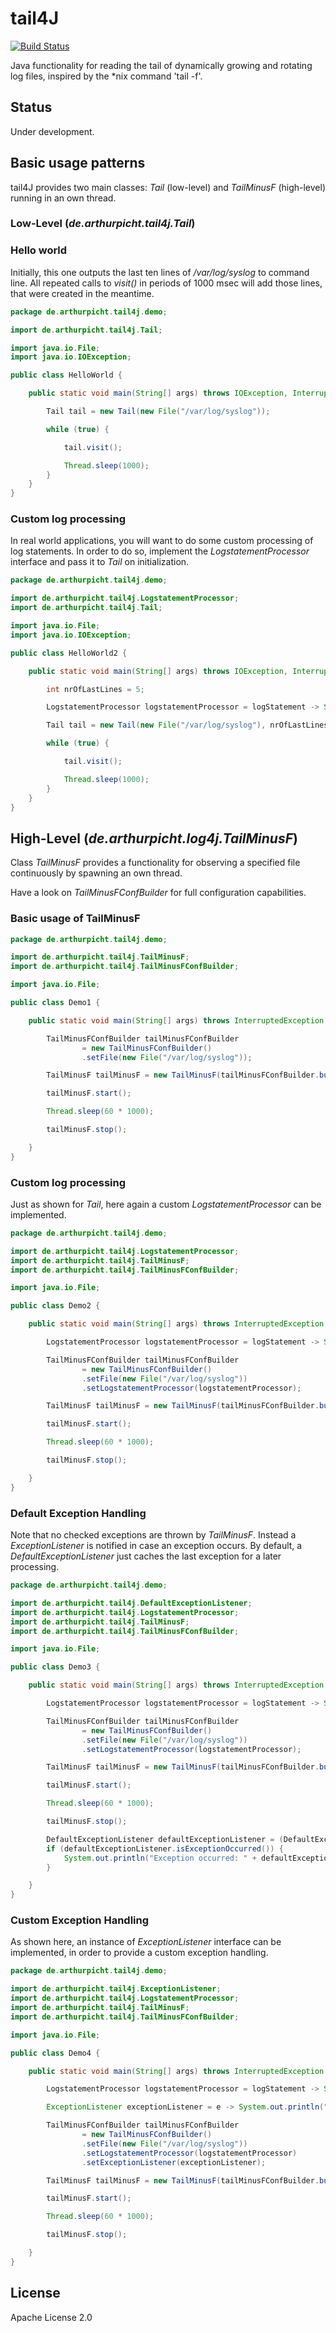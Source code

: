 # tail4J
[![Build Status](https://travis-ci.com/arthurpicht/tail4J.svg?branch=master)](https://travis-ci.com/arthurpicht/tail4J)

Java functionality for reading the tail of dynamically growing and rotating log files, inspired by the *nix command 'tail -f'.

## Status

Under development.

## Basic usage patterns

tail4J provides two main classes: *Tail* (low-level) and *TailMinusF* (high-level) running in an own thread.  

### Low-Level (*de.arthurpicht.tail4j.Tail*)

### Hello world

Initially, this one outputs the last ten lines of */var/log/syslog* to command line.
All repeated calls to *visit()* in periods of 1000 msec will add those lines, that were created in the meantime. 

```java
package de.arthurpicht.tail4j.demo;

import de.arthurpicht.tail4j.Tail;

import java.io.File;
import java.io.IOException;

public class HelloWorld {

    public static void main(String[] args) throws IOException, InterruptedException {

        Tail tail = new Tail(new File("/var/log/syslog"));

        while (true) {

            tail.visit();

            Thread.sleep(1000);
        }
    }
}
```

### Custom log processing

In real world applications, you will want to do some custom processing of log statements.
In order to do so, implement the *LogstatementProcessor* interface and pass it to *Tail* on
initialization.

```java
package de.arthurpicht.tail4j.demo;

import de.arthurpicht.tail4j.LogstatementProcessor;
import de.arthurpicht.tail4j.Tail;

import java.io.File;
import java.io.IOException;

public class HelloWorld2 {

    public static void main(String[] args) throws IOException, InterruptedException {

        int nrOfLastLines = 5;

        LogstatementProcessor logstatementProcessor = logStatement -> System.out.println("Here I could do some processing of \"" + logStatement + "\" ...");

        Tail tail = new Tail(new File("/var/log/syslog"), nrOfLastLines, logstatementProcessor);

        while (true) {

            tail.visit();

            Thread.sleep(1000);
        }
    }
}
```

## High-Level (*de.arthurpicht.log4j.TailMinusF*)

Class *TailMinusF* provides a functionality for observing a specified file continuously by spawning an own thread.

Have a look on *TailMinusFConfBuilder* for full configuration capabilities.

### Basic usage of TailMinusF

```java
package de.arthurpicht.tail4j.demo;

import de.arthurpicht.tail4j.TailMinusF;
import de.arthurpicht.tail4j.TailMinusFConfBuilder;

import java.io.File;

public class Demo1 {

    public static void main(String[] args) throws InterruptedException {

        TailMinusFConfBuilder tailMinusFConfBuilder
                = new TailMinusFConfBuilder()
                .setFile(new File("/var/log/syslog"));

        TailMinusF tailMinusF = new TailMinusF(tailMinusFConfBuilder.build());

        tailMinusF.start();

        Thread.sleep(60 * 1000);

        tailMinusF.stop();

    }
}
```

### Custom log processing

Just as shown for *Tail*, here again a custom *LogstatementProcessor* can be implemented. 

```java
package de.arthurpicht.tail4j.demo;

import de.arthurpicht.tail4j.LogstatementProcessor;
import de.arthurpicht.tail4j.TailMinusF;
import de.arthurpicht.tail4j.TailMinusFConfBuilder;

import java.io.File;

public class Demo2 {

    public static void main(String[] args) throws InterruptedException {

        LogstatementProcessor logstatementProcessor = logStatement -> System.out.println("Here I could do some processing of \"" + logStatement + "\" ...");

        TailMinusFConfBuilder tailMinusFConfBuilder
                = new TailMinusFConfBuilder()
                .setFile(new File("/var/log/syslog"))
                .setLogstatementProcessor(logstatementProcessor);

        TailMinusF tailMinusF = new TailMinusF(tailMinusFConfBuilder.build());

        tailMinusF.start();

        Thread.sleep(60 * 1000);

        tailMinusF.stop();

    }
}

```

### Default Exception Handling

Note that no checked exceptions are thrown by *TailMinusF*.
Instead a *ExceptionListener* is notified in case an exception occurs. 
By default, a *DefaultExceptionListener* just caches the last exception for a later processing.


```java
package de.arthurpicht.tail4j.demo;

import de.arthurpicht.tail4j.DefaultExceptionListener;
import de.arthurpicht.tail4j.LogstatementProcessor;
import de.arthurpicht.tail4j.TailMinusF;
import de.arthurpicht.tail4j.TailMinusFConfBuilder;

import java.io.File;

public class Demo3 {

    public static void main(String[] args) throws InterruptedException {

        LogstatementProcessor logstatementProcessor = logStatement -> System.out.println("Here I could do some processing of \"" + logStatement + "\" ...");

        TailMinusFConfBuilder tailMinusFConfBuilder
                = new TailMinusFConfBuilder()
                .setFile(new File("/var/log/syslog"))
                .setLogstatementProcessor(logstatementProcessor);

        TailMinusF tailMinusF = new TailMinusF(tailMinusFConfBuilder.build());

        tailMinusF.start();

        Thread.sleep(60 * 1000);

        tailMinusF.stop();

        DefaultExceptionListener defaultExceptionListener = (DefaultExceptionListener) tailMinusF.getTailMinusFConf().getExceptionListener();
        if (defaultExceptionListener.isExceptionOccurred()) {
            System.out.println("Exception occurred: " + defaultExceptionListener.getLastException().getMessage());
        }

    }
}

```

### Custom Exception Handling


As shown here, an instance of *ExceptionListener* interface can be implemented, in order to provide a custom exception handling.

```java
package de.arthurpicht.tail4j.demo;

import de.arthurpicht.tail4j.ExceptionListener;
import de.arthurpicht.tail4j.LogstatementProcessor;
import de.arthurpicht.tail4j.TailMinusF;
import de.arthurpicht.tail4j.TailMinusFConfBuilder;

import java.io.File;

public class Demo4 {

    public static void main(String[] args) throws InterruptedException {

        LogstatementProcessor logstatementProcessor = logStatement -> System.out.println("Here I could do some processing of \"" + logStatement + "\" ...");

        ExceptionListener exceptionListener = e -> System.out.println("Exception occured: " + e.getMessage());

        TailMinusFConfBuilder tailMinusFConfBuilder
                = new TailMinusFConfBuilder()
                .setFile(new File("/var/log/syslog"))
                .setLogstatementProcessor(logstatementProcessor)
                .setExceptionListener(exceptionListener);

        TailMinusF tailMinusF = new TailMinusF(tailMinusFConfBuilder.build());

        tailMinusF.start();

        Thread.sleep(60 * 1000);

        tailMinusF.stop();

    }
}
```

## License

Apache License 2.0